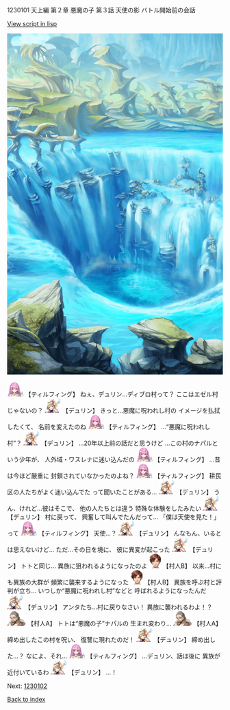 1230101 天上編 第２章 悪魔の子 第３話 天使の影 バトル開始前の会話

[View script in lisp](../scripts/1230101.txt)

![valley.png](../images/backgrounds/valley.png)

<img src="../images/units/24.png" alt="24.png" height="34"/>
【ティルフィング】
ねぇ、デュリン…ディブロ村って？
ここはエゼル村じゃないの？

<img src="../images/units/0.png" alt="0.png" height="34"/>
【デュリン】
きっと…悪魔に呪われし村の
イメージを払拭したくて、
名前を変えたのね

<img src="../images/units/24.png" alt="24.png" height="34"/>
【ティルフィング】
…“悪魔に呪われし村”？

<img src="../images/units/0.png" alt="0.png" height="34"/>
【デュリン】
…20年以上前の話だと思うけど
…この村のナパルという少年が、
人外域・ワスレナに迷い込んだの

<img src="../images/units/24.png" alt="24.png" height="34"/>
【ティルフィング】
…昔は今ほど厳重に
封鎖されていなかったのよね？

<img src="../images/units/24.png" alt="24.png" height="34"/>
【ティルフィング】
耕民区の人たちがよく迷い込んでた
って聞いたことがある…

<img src="../images/units/0.png" alt="0.png" height="34"/>
【デュリン】
うん、けれど…彼はそこで、
他の人たちとは違う
特殊な体験をしたみたい

<img src="../images/units/0.png" alt="0.png" height="34"/>
【デュリン】
村に戻って、
興奮して叫んでたんだって…
「僕は天使を見た！」って

<img src="../images/units/24.png" alt="24.png" height="34"/>
【ティルフィング】
天使…？

<img src="../images/units/0.png" alt="0.png" height="34"/>
【デュリン】
んなもん、いるとは思えないけど…
ただ…その日を境に、
彼に異変が起こった

<img src="../images/units/0.png" alt="0.png" height="34"/>
【デュリン】
トトと同じ…
異族に狙われるようになったのよ

<img src="../images/units/2.png" alt="2.png" height="34"/>
【村人B】
以来…村にも異族の大群が
頻繁に襲来するようになった

<img src="../images/units/2.png" alt="2.png" height="34"/>
【村人B】
異族を呼ぶ村と評判が立ち…
いつしか“悪魔に呪われし村”などと
呼ばれるようになったんだ

<img src="../images/units/0.png" alt="0.png" height="34"/>
【デュリン】
アンタたち…村に戻りなさい！
異族に襲われるわよ！？

<img src="../images/units/1.png" alt="1.png" height="34"/>
【村人A】
トトは“悪魔の子”ナパルの
生まれ変わり…

<img src="../images/units/1.png" alt="1.png" height="34"/>
【村人A】
締め出したこの村を呪い、
復讐に現れたのだ！

<img src="../images/units/0.png" alt="0.png" height="34"/>
【デュリン】
締め出した…？
なによ、それ…

<img src="../images/units/24.png" alt="24.png" height="34"/>
【ティルフィング】
…デュリン、話は後に
異族が近付いているわ

<img src="../images/units/0.png" alt="0.png" height="34"/>
【デュリン】
…！

Next: [1230102](1230102.md)

[Back to index](index.md)
